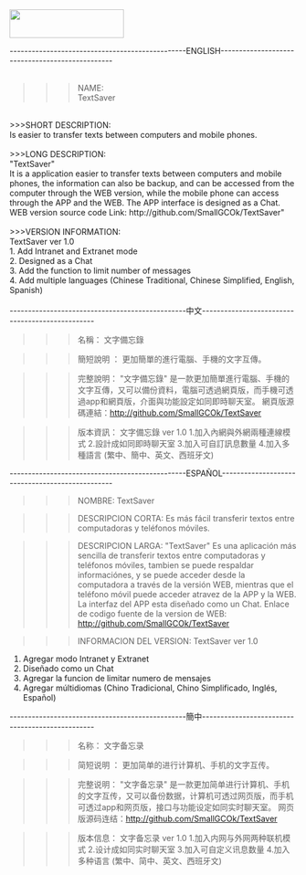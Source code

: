 <img src="https://blog.sandboxx.us/wp-content/uploads/2017/09/download-google-play-store-logo.png" width="200px" height="50px"/>

------------------------------------------------ENGLISH------------------------------------------------<br />
<br />
>>>NAME:<br />
TextSaver<br />
<br />
>>>SHORT DESCRIPTION:<br />
Is easier to transfer texts between computers and mobile phones.<br />
<br />
>>>LONG DESCRIPTION: <br />
"TextSaver"<br />
It is a application easier to transfer texts between computers and mobile phones, the information can also be backup, and can be accessed from the computer through the WEB version, while the mobile phone can access through the APP and the WEB. The APP interface is designed as a Chat.<br />
WEB version source code Link: http://github.com/SmallGCOk/TextSaver"<br />
<br />
>>>VERSION INFORMATION: <br />
TextSaver ver 1.0<br />
1. Add Intranet and Extranet mode<br />
2. Designed as a Chat<br />
3. Add the function to limit number of messages<br />
4. Add multiple languages (Chinese Traditional, Chinese Simplified, English, Spanish)<br />
<br />
------------------------------------------------中文------------------------------------------------<br />

>>>名稱：
文字備忘錄

>>>簡短說明 ：
更加簡單的進行電腦、手機的文字互傳。

>>>完整說明：
"文字備忘錄"
是一款更加簡單進行電腦、手機的文字互傳，又可以備份資料，電腦可透過網頁版，而手機可透過app和網頁版，介面與功能設定如同即時聊天室。
網頁版源碼連結：http://github.com/SmallGCOk/TextSaver

>>>版本資訊：
文字備忘錄 ver 1.0
1.加入內網與外網兩種連線模式
2.設計成如同即時聊天室
3.加入可自訂訊息數量
4.加入多種語言 (繁中、簡中、英文、西班牙文)

------------------------------------------------ESPAÑOL------------------------------------------------

>>>NOMBRE: 
TextSaver

>>>DESCRIPCION CORTA: 
Es más fácil transferir textos entre computadoras y teléfonos móviles.

>>>DESCRIPCION LARGA: 
"TextSaver"
Es una aplicación más sencilla de transferir textos entre computadoras y teléfonos móviles, tambien se puede respaldar informaciónes, y se puede acceder desde la computadora a través de la versión WEB, mientras que el teléfono móvil puede acceder atravez de la APP y la WEB. La interfaz del APP esta diseñado como un Chat.
Enlace de codigo fuente de la version de WEB: http://github.com/SmallGCOk/TextSaver

>>>INFORMACION DEL VERSION: 
TextSaver ver 1.0
1. Agregar modo Intranet y Extranet
2. Diseñado como un Chat
3. Agregar la funcion de limitar numero de mensajes
4. Agregar múltidiomas (Chino Tradicional, Chino Simplificado, Inglés, Español)

------------------------------------------------簡中------------------------------------------------

>>>名称：
文字备忘录

>>>简短说明 ：
更加简单的进行计算机、手机的文字互传。

>>>完整说明：
"文字备忘录"
是一款更加简单进行计算机、手机的文字互传，又可以备份数据，计算机可透过网页版，而手机可透过app和网页版，接口与功能设定如同实时聊天室。
网页版源码连结：http://github.com/SmallGCOk/TextSaver

>>>版本信息：
文字备忘录 ver 1.0
1.加入内网与外网两种联机模式
2.设计成如同实时聊天室
3.加入可自定义讯息数量
4.加入多种语言 (繁中、简中、英文、西班牙文)
